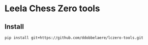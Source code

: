 # Leela Chess Zero tools

## Install

```shell
pip install git+https://github.com/ddobbelaere/lczero-tools.git
```